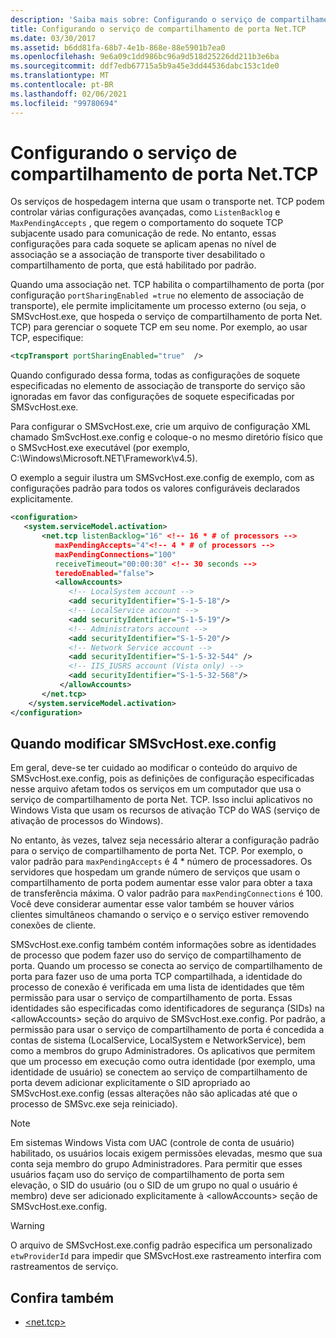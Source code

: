 ```yaml
---
description: 'Saiba mais sobre: Configurando o serviço de compartilhamento de porta Net. TCP'
title: Configurando o serviço de compartilhamento de porta Net.TCP
ms.date: 03/30/2017
ms.assetid: b6dd81fa-68b7-4e1b-868e-88e5901b7ea0
ms.openlocfilehash: 9e6a09c1dd986bc96a9d518d25226dd211b3e6ba
ms.sourcegitcommit: ddf7edb67715a5b9a45e3dd44536dabc153c1de0
ms.translationtype: MT
ms.contentlocale: pt-BR
ms.lasthandoff: 02/06/2021
ms.locfileid: "99780694"
---
```

# <a name="configuring-the-nettcp-port-sharing-service"></a>Configurando o serviço de compartilhamento de porta Net.TCP

Os serviços de hospedagem interna que usam o transporte net. TCP podem controlar várias configurações avançadas, como `ListenBacklog` e `MaxPendingAccepts` , que regem o comportamento do soquete TCP subjacente usado para comunicação de rede. No entanto, essas configurações para cada soquete se aplicam apenas no nível de associação se a associação de transporte tiver desabilitado o compartilhamento de porta, que está habilitado por padrão.  
  
 Quando uma associação net. TCP habilita o compartilhamento de porta (por configuração `portSharingEnabled =true` no elemento de associação de transporte), ele permite implicitamente um processo externo (ou seja, o SMSvcHost.exe, que hospeda o serviço de compartilhamento de porta Net. TCP) para gerenciar o soquete TCP em seu nome. Por exemplo, ao usar TCP, especifique:  
  
```xml  
<tcpTransport portSharingEnabled="true"  />  
```  
  
 Quando configurado dessa forma, todas as configurações de soquete especificadas no elemento de associação de transporte do serviço são ignoradas em favor das configurações de soquete especificadas por SMSvcHost.exe.  
  
 Para configurar o SMSvcHost.exe, crie um arquivo de configuração XML chamado SmSvcHost.exe.config e coloque-o no mesmo diretório físico que o SMSvcHost.exe executável (por exemplo, C:\Windows\Microsoft.NET\Framework\v4.5).  
  
 O exemplo a seguir ilustra um SMSvcHost.exe.config de exemplo, com as configurações padrão para todos os valores configuráveis declarados explicitamente.  
  
```xml  
<configuration>  
   <system.serviceModel.activation>  
       <net.tcp listenBacklog="16" <!-- 16 * # of processors -->  
          maxPendingAccepts="4"<!-- 4 * # of processors -->  
          maxPendingConnections="100"  
          receiveTimeout="00:00:30" <!-- 30 seconds -->  
          teredoEnabled="false">  
          <allowAccounts>  
             <!-- LocalSystem account -->  
             <add securityIdentifier="S-1-5-18"/>  
             <!-- LocalService account -->  
             <add securityIdentifier="S-1-5-19"/>  
             <!-- Administrators account -->  
             <add securityIdentifier="S-1-5-20"/>  
             <!-- Network Service account -->  
             <add securityIdentifier="S-1-5-32-544" />  
             <!-- IIS_IUSRS account (Vista only) -->  
             <add securityIdentifier="S-1-5-32-568"/>  
           </allowAccounts>  
       </net.tcp>  
    </system.serviceModel.activation>
</configuration>  
```  
  
## <a name="when-to-modify-smsvchostexeconfig"></a>Quando modificar SMSvcHost.exe.config  

 Em geral, deve-se ter cuidado ao modificar o conteúdo do arquivo de SMSvcHost.exe.config, pois as definições de configuração especificadas nesse arquivo afetam todos os serviços em um computador que usa o serviço de compartilhamento de porta Net. TCP. Isso inclui aplicativos no Windows Vista que usam os recursos de ativação TCP do WAS (serviço de ativação de processos do Windows).  
  
 No entanto, às vezes, talvez seja necessário alterar a configuração padrão para o serviço de compartilhamento de porta Net. TCP. Por exemplo, o valor padrão para `maxPendingAccepts` é 4 * número de processadores. Os servidores que hospedam um grande número de serviços que usam o compartilhamento de porta podem aumentar esse valor para obter a taxa de transferência máxima. O valor padrão para `maxPendingConnections` é 100. Você deve considerar aumentar esse valor também se houver vários clientes simultâneos chamando o serviço e o serviço estiver removendo conexões de cliente.  
  
 SMSvcHost.exe.config também contém informações sobre as identidades de processo que podem fazer uso do serviço de compartilhamento de porta. Quando um processo se conecta ao serviço de compartilhamento de porta para fazer uso de uma porta TCP compartilhada, a identidade do processo de conexão é verificada em uma lista de identidades que têm permissão para usar o serviço de compartilhamento de porta. Essas identidades são especificadas como identificadores de segurança (SIDs) na \<allowAccounts> seção do arquivo de SMSvcHost.exe.config. Por padrão, a permissão para usar o serviço de compartilhamento de porta é concedida a contas de sistema (LocalService, LocalSystem e NetworkService), bem como a membros do grupo Administradores. Os aplicativos que permitem que um processo em execução como outra identidade (por exemplo, uma identidade de usuário) se conectem ao serviço de compartilhamento de porta devem adicionar explicitamente o SID apropriado ao SMSvcHost.exe.config (essas alterações não são aplicadas até que o processo de SMSvc.exe seja reiniciado).  
  
> [!NOTE]
> Em sistemas Windows Vista com UAC (controle de conta de usuário) habilitado, os usuários locais exigem permissões elevadas, mesmo que sua conta seja membro do grupo Administradores. Para permitir que esses usuários façam uso do serviço de compartilhamento de porta sem elevação, o SID do usuário (ou o SID de um grupo no qual o usuário é membro) deve ser adicionado explicitamente à \<allowAccounts> seção de SMSvcHost.exe.config.  
  
> [!WARNING]
> O arquivo de SMSvcHost.exe.config padrão especifica um personalizado `etwProviderId` para impedir que SMSvcHost.exe rastreamento interfira com rastreamentos de serviço.  
  
## <a name="see-also"></a>Confira também

- [\<net.tcp>](../../configure-apps/file-schema/wcf/net-tcp.md)
